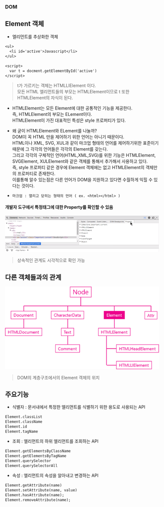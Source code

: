 ### DOM
## Element 객체
- 엘리먼트를 추상화한 객체
```
<ul>
  <li id='active'>Javascript</li>
</ul>

<script>
  var t = docment.getElementById('active')
</script>
```
> t가 가르키는 객체는 HTMLLIElement 이다.<br/>모든 HTML 엘리먼트들의 부모는 HTMLElement이므로 t 또한 HTMLElement의 자식이 된다.

- HTMLElement는 모든 Element에 대한 공통적인 기능을 제공한다.<br/>즉, HTMLElement의 부모는 ELement이다.<br/>HTMLElement이 가진 대표적인 특성은 style 프로퍼티가 있다.

- 왜 굳이 HTMLElement와 ELement를 나눌까?<br/>DOM이 꼭 HTML 만을 제어하기 위한 언어는 아니기 때문이다.<br/>HTML이나 XML, SVG, XUL과 같이 마크업 형태의 언어를 제어하기위한 표준이기때문에 그 각각의 언어들은 각각의 Element를 갖는다.<br/>그리고 각각의 구체적인 언어(HTML,XML,SVG)를 위한 기능은 HTMLElement, SVGElement, XULElement와 같은 객체를 통해서 추가해서 사용하고 있다.<br/>즉, style 프로퍼티 같은 경우에 Element 객체에는 없고 HTMLElement의 객체만의 프로퍼티로 존재한다.<br/>이를통해 알수 있는점은 다른 언어가 DOM을 지원하고 있다면 수월하게 익힐 수 있다는 것이다.

- `마크업 : 열리고 닫히는 형태의 언어 ( ex. <html></html> )`


#### 개발자 도구에서 특정태그에 대한 Property를 확인할 수 있음

![개발자도구](images/jsw05.png)
> 상속적인 관계도 시각적으로 확인 가능

## 다른 객체들과의 관계

![DOM의 계층구조](images/jsw04.png)

> DOM의 계층구조에서의 Element 객체의 위치


## 주요기능
- 식별자 : 문서내에서 특정한 엘리먼트를 식별하기 위한 용도로 사용되는 API
```
Element.classList
Element.className
Element.id
Element.tagName
```

- 조회 : 엘리먼트의 하위 엘리먼트를 조회하는 API
```
Element.getElementsByClassName
Element.getElementsByTagName
Element.querySelector
Element.querySelectorAll
```

- 속성 : 엘리먼트의 속성을 알아내고 변경하는 API
```
Element.getAttribute(name)
Element.setAttribute(name, value)
Element.hasAttribute(name);
Element.removeAttribute(name);
```
